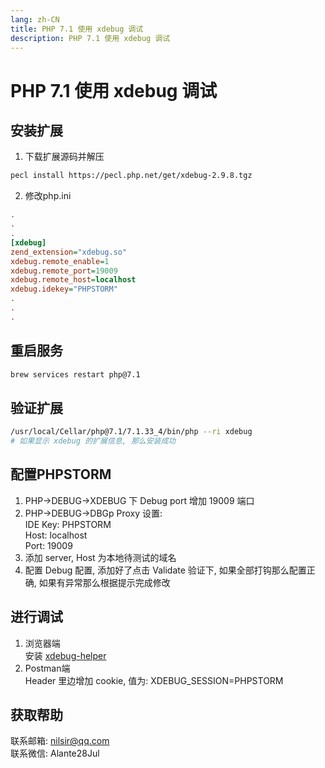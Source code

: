 ```yaml
---
lang: zh-CN
title: PHP 7.1 使用 xdebug 调试
description: PHP 7.1 使用 xdebug 调试
---
```


# PHP 7.1 使用 xdebug 调试

## 安装扩展
1. 下载扩展源码并解压
```bash
pecl install https://pecl.php.net/get/xdebug-2.9.8.tgz
```
2. 修改php.ini
```ini
.
.
.
[xdebug]
zend_extension="xdebug.so"
xdebug.remote_enable=1
xdebug.remote_port=19009
xdebug.remote_host=localhost
xdebug.idekey="PHPSTORM"
.
.
.
```

## 重启服务
```bash
brew services restart php@7.1
```

## 验证扩展
```bash
/usr/local/Cellar/php@7.1/7.1.33_4/bin/php --ri xdebug
# 如果显示 xdebug 的扩展信息, 那么安装成功
```

## 配置PHPSTORM
1. PHP->DEBUG->XDEBUG 下 Debug port 增加 19009 端口
2. PHP->DEBUG->DBGp Proxy 设置:<br>
    IDE Key: PHPSTORM<br>
    Host: localhost<br>
    Port: 19009
3. 添加 server, Host 为本地待测试的域名
4. 配置 Debug 配置, 添加好了点击 Validate 验证下, 如果全部打钩那么配置正确, 如果有异常那么根据提示完成修改

## 进行调试
1. 浏览器端<br>
    安装 [xdebug-helper](https://chrome.google.com/webstore/detail/xdebug-helper/eadndfjplgieldjbigjakmdgkmoaaaoc)
2. Postman端<br>
    Header 里边增加 cookie, 值为: XDEBUG_SESSION=PHPSTORM

## 获取帮助

联系邮箱: nilsir@qq.com<br>
联系微信: Alante28Jul
